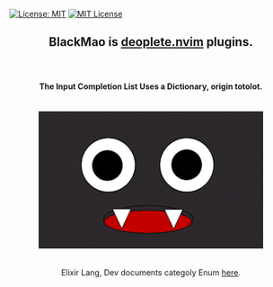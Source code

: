 [![License: MIT](https://img.shields.io/badge/License-MIT-yellow.svg)](https://opensource.org/licenses/MIT) [![MIT
License](http://img.shields.io/badge/license-MIT-blue.svg?style=flat)](
LICENSE)

<div align="center">
  <h2><p>BlackMao is <a href="https://github.com/Shougo/deoplete.nvim">deoplete.nvim</a> plugins.</p></h2>
</div>

<br />

<div align="center">
  <h4><p>The Input Completion List Uses a Dictionary, origin totolot.</p></h4>
</div>

<br />

<div align="center">
  <img src="https://github.com/takkii/photo/blob/main/images/real.gif" alt="real images" title="logo">
</div>

<br />

<div align="center">
  <p> Elixir Lang, Dev documents categoly Enum <a href="https://hexdocs.pm/elixir/Enum.html">here</a>. </p>
</div>

<br />
